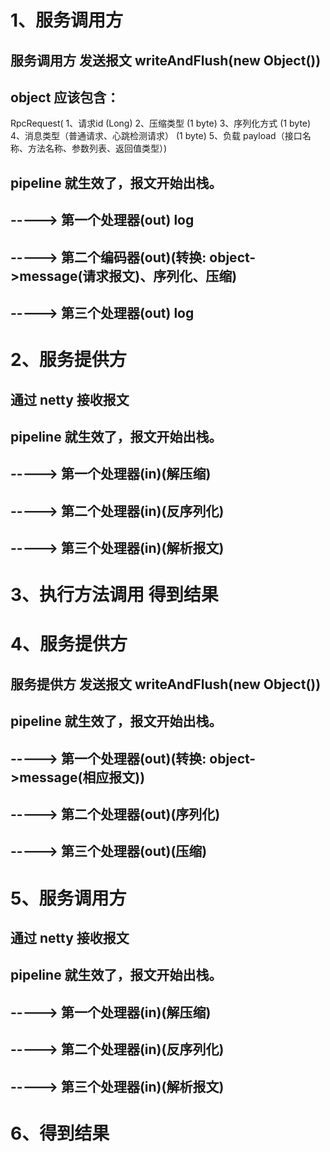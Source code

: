 # 1、服务调用方
## 服务调用方 发送报文 writeAndFlush(new Object())
## object 应该包含：
RpcRequest(
1、请求id (Long)
2、压缩类型 (1 byte)
3、序列化方式 (1 byte)
4、消息类型（普通请求、心跳检测请求） (1 byte)
5、负载 payload（接口名称、方法名称、参数列表、返回值类型）)
## pipeline 就生效了，报文开始出栈。
## -----> 第一个处理器(out) log
## -----> 第二个编码器(out)(转换: object->message(请求报文)、序列化、压缩)
## -----> 第三个处理器(out) log
# 2、服务提供方 
## 通过 netty 接收报文
## pipeline 就生效了，报文开始出栈。
## -----> 第一个处理器(in)(解压缩)
## -----> 第二个处理器(in)(反序列化)
## -----> 第三个处理器(in)(解析报文)
# 3、执行方法调用 得到结果
# 4、服务提供方
## 服务提供方 发送报文 writeAndFlush(new Object())
## pipeline 就生效了，报文开始出栈。
## -----> 第一个处理器(out)(转换: object->message(相应报文))
## -----> 第二个处理器(out)(序列化)
## -----> 第三个处理器(out)(压缩)
# 5、服务调用方
## 通过 netty 接收报文
## pipeline 就生效了，报文开始出栈。
## -----> 第一个处理器(in)(解压缩)
## -----> 第二个处理器(in)(反序列化)
## -----> 第三个处理器(in)(解析报文)
# 6、得到结果